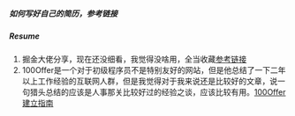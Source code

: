 ##### 如何写好自己的简历，参考链接

##### Resume

1. 掘金大佬分享，现在还没细看，我觉得没啥用，全当收藏[参考链接](https://juejin.im/post/5b7eca206fb9a019ff713277) 
2. 100Offer是一个对于初级程序员不是特别友好的网站，但是他总结了一下二年以上工作经验的互联网人群，但是我觉得对于我来说还是比较好的文章，说一句猎头总结的应该是人事那关比较好过的经验之谈，应该比较有用。[100Offer建立指南](https://cn.100offer.com/blog/posts/439)








